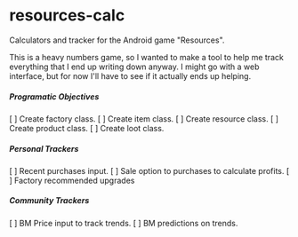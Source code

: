 # resources-calc
Calculators and tracker for the Android game "Resources".

This is a heavy numbers game, so I wanted to make a tool to help me track everything that I end up writing down anyway. I might go with a web interface, but for now I'll have to see if it actually ends up helping.

##### Programatic Objectives
[ ] Create factory class.
[ ] Create item class.
  [ ] Create resource class.
  [ ] Create product class.
  [ ] Create loot class.

##### Personal Trackers
[ ] Recent purchases input.
[ ] Sale option to purchases to calculate profits.
[ ] Factory recommended upgrades

##### Community Trackers
[ ] BM Price input to track trends.
[ ] BM predictions on trends.
